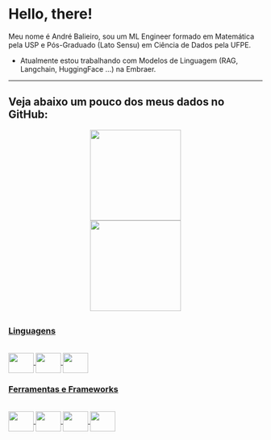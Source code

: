 # Hello, there!

<!--
**Balieiro13/Balieiro13** is a ✨ _special_ ✨ repository because its `README.md` (this file) appears on your GitHub profile.

Here are some ideas to get you started:

- 🔭 I’m currently working on ...
- 🌱 I’m currently learning ...
- 👯 I’m looking to collaborate on ...
- 🤔 I’m looking for help with ...
- 💬 Ask me about ...
- 📫 How to reach me: ...
- 😄 Pronouns: ...
- ⚡ Fun fact: ...
-->

Meu nome é André Balieiro, sou um ML Engineer formado em Matemática pela USP e Pós-Graduado (Lato Sensu) em Ciência de Dados pela UFPE.

* Atualmente estou trabalhando com Modelos de Linguagem (RAG, Langchain, HuggingFace ...) na Embraer.

---
## Veja abaixo um pouco dos meus dados no GitHub:

<div align="center">
  <a href="https://github.com/Balieiro13">
  <img height="180em" src="https://github-readme-stats.vercel.app/api?username=balieiro13&show_icons=true&theme=nord&include_all_commits=true&count_private=true"/>
</div>
  <div align="center">
  <a href="https://github.com/Balieiro13">
  <img height="180em" src="https://github-readme-stats.vercel.app/api/top-langs/?username=balieiro13&layout=compact&langs_count=7&theme=nord"/>
</div>
    
##
### Linguagens
    
<div style="diplay: inline_block"><br>
  
  <img align="center" height="40" width="50" src="https://cdn.jsdelivr.net/gh/devicons/devicon/icons/python/python-original.svg" />
  <img align="center" height="40" width="50" src="https://cdn.jsdelivr.net/gh/devicons/devicon/icons/c/c-original.svg" />
  <img align="center" height="40" width="50" src="https://cdn.jsdelivr.net/gh/devicons/devicon/icons/postgresql/postgresql-original.svg" /> 
      
</div>

### Ferramentas e Frameworks
<div style="diplay: inline_block"><br>

  <img align="center" height="40" width="50" src="https://cdn.jsdelivr.net/gh/devicons/devicon/icons/numpy/numpy-original.svg" />          
  <img align="center" height="40" width="50" src="https://cdn.jsdelivr.net/gh/devicons/devicon/icons/pandas/pandas-original-wordmark.svg" />   
  <img align="center" height="40" width="50" src="https://cdn.jsdelivr.net/gh/devicons/devicon/icons/jupyter/jupyter-original-wordmark.svg" />
  <img align="center" height="40" width="50" src="https://cdn.jsdelivr.net/gh/devicons/devicon/icons/django/django-plain.svg" />
         
</div>


          
          
    
    
